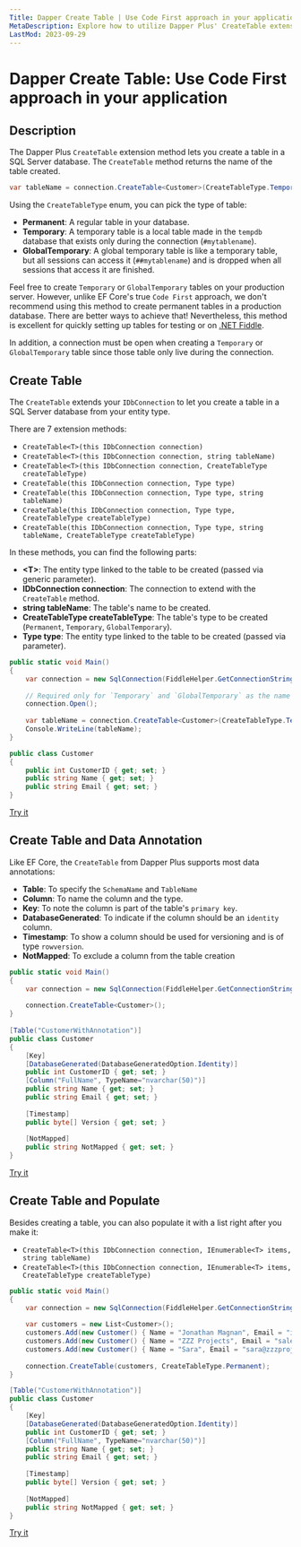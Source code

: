 ```yaml
---
Title: Dapper Create Table | Use Code First approach in your application
MetaDescription: Explore how to utilize Dapper Plus' CreateTable extension method for a 'Code First' approach in your SQL Server applications. Learn about table types, data annotations, and populating tables swiftly. Ideal for both testing scenarios and specific production use cases.
LastMod: 2023-09-29
---
```


# Dapper Create Table: Use Code First approach in your application

## Description

The Dapper Plus `CreateTable` extension method lets you create a table in a SQL Server database. The `CreateTable` method returns the name of the table created.

```csharp
var tableName = connection.CreateTable<Customer>(CreateTableType.Temporary);
```

Using the `CreateTableType` enum, you can pick the type of table:

- **Permanent**: A regular table in your database.
- **Temporary**: A temporary table is a local table made in the `tempdb` database that exists only during the connection (`#mytablename`).
- **GlobalTemporary**: A global temporary table is like a temporary table, but all sessions can access it (`##mytablename`) and is dropped when all sessions that access it are finished.

Feel free to create `Temporary` or `GlobalTemporary` tables on your production server. However, unlike EF Core's true `Code First` approach, we don't recommend using this method to create permanent tables in a production database. There are better ways to achieve that! Nevertheless, this method is excellent for quickly setting up tables for testing or on [.NET Fiddle](https://dotnetfiddle.net/).

In addition, a connection must be open when creating a `Temporary` or `GlobalTemporary` table since those table only live during the connection.

## Create Table

The `CreateTable` extends your `IDbConnection` to let you create a table in a SQL Server database from your entity type.

There are 7 extension methods:

- `CreateTable<T>(this IDbConnection connection)`
- `CreateTable<T>(this IDbConnection connection, string tableName)`
- `CreateTable<T>(this IDbConnection connection, CreateTableType createTableType)`
- `CreateTable(this IDbConnection connection, Type type)`
- `CreateTable(this IDbConnection connection, Type type, string tableName)`
- `CreateTable(this IDbConnection connection, Type type, CreateTableType createTableType)`
- `CreateTable(this IDbConnection connection, Type type, string tableName, CreateTableType createTableType)`

In these methods, you can find the following parts:

- **&lt;T&gt;**: The entity type linked to the table to be created (passed via generic parameter).
- **IDbConnection connection**: The connection to extend with the `CreateTable` method.
- **string tableName**: The table's name to be created.
- **CreateTableType createTableType**: The table's type to be created (`Permanent`, `Temporary`, `GlobalTemporary`).
- **Type type**: The entity type linked to the table to be created (passed via parameter).

```csharp
public static void Main()
{
	var connection = new SqlConnection(FiddleHelper.GetConnectionStringSqlServer());
	
	// Required only for `Temporary` and `GlobalTemporary` as the name only live during the session.
	connection.Open();
	
	var tableName = connection.CreateTable<Customer>(CreateTableType.Temporary);
	Console.WriteLine(tableName);
}

public class Customer 
{
	public int CustomerID { get; set; }
	public string Name { get; set; }
	public string Email { get; set; }
}
```

[Try it](https://dotnetfiddle.net/d9VMcX)

## Create Table and Data Annotation

Like EF Core, the `CreateTable` from Dapper Plus supports most data annotations:

- **Table**: To specify the `SchemaName` and `TableName`
- **Column**: To name the column and the type.
- **Key**: To note the column is part of the table's `primary key`.
- **DatabaseGenerated**: To indicate if the column should be an `identity` column.
- **Timestamp**: To show a column should be used for versioning and is of type `rowversion`.
- **NotMapped**: To exclude a column from the table creation

```csharp
public static void Main()
{
	var connection = new SqlConnection(FiddleHelper.GetConnectionStringSqlServer());
	
	connection.CreateTable<Customer>();
}
	
[Table("CustomerWithAnnotation")]
public class Customer 
{
	[Key]
	[DatabaseGenerated(DatabaseGeneratedOption.Identity)]
	public int CustomerID { get; set; }
	[Column("FullName", TypeName="nvarchar(50)")]
	public string Name { get; set; }
	public string Email { get; set; }
	
	[Timestamp]
	public byte[] Version { get; set; }
	
	[NotMapped]
	public string NotMapped { get; set; }
}
```

[Try it](https://dotnetfiddle.net/1pjhVa)

## Create Table and Populate

Besides creating a table, you can also populate it with a list right after you make it:

- `CreateTable<T>(this IDbConnection connection, IEnumerable<T> items, string tableName)`
- `CreateTable<T>(this IDbConnection connection, IEnumerable<T> items, CreateTableType createTableType)`

```csharp
public static void Main()
{
	var connection = new SqlConnection(FiddleHelper.GetConnectionStringSqlServer());
	
	var customers = new List<Customer>();
	customers.Add(new Customer() { Name = "Jonathan Magnan", Email = "info@zzzprojects.com" });
	customers.Add(new Customer() { Name = "ZZZ Projects", Email = "sales@zzzprojects.com" });
	customers.Add(new Customer() { Name = "Sara", Email = "sara@zzzprojects.com" });
	
	connection.CreateTable(customers, CreateTableType.Permanent);
}

[Table("CustomerWithAnnotation")]
public class Customer 
{
	[Key]
	[DatabaseGenerated(DatabaseGeneratedOption.Identity)]
	public int CustomerID { get; set; }
	[Column("FullName", TypeName="nvarchar(50)")]
	public string Name { get; set; }
	public string Email { get; set; }
	
	[Timestamp]
	public byte[] Version { get; set; }
	
	[NotMapped]
	public string NotMapped { get; set; }
}
```

[Try it](https://dotnetfiddle.net/LSiOah)